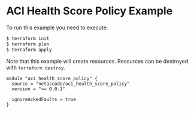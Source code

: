<!-- BEGIN_TF_DOCS -->
# ACI Health Score Policy Example

To run this example you need to execute:

```bash
$ terraform init
$ terraform plan
$ terraform apply
```

Note that this example will create resources. Resources can be destroyed with `terraform destroy`.

```hcl
module "aci_health_score_policy" {
  source = "netascode/aci_health_score_policy"
  version = ">= 0.0.1"

  ignoreAckedFaults = true
}
```
<!-- END_TF_DOCS -->
